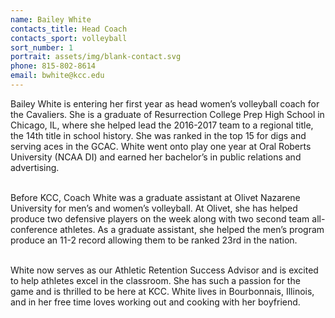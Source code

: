 ```yaml
---
name: Bailey White
contacts_title: Head Coach
contacts_sport: volleyball
sort_number: 1
portrait: assets/img/blank-contact.svg
phone: 815‑802‑8614
email: bwhite@kcc.edu
---
```

Bailey White is entering her first year as head women’s volleyball coach for the Cavaliers. She is a graduate of Resurrection College Prep High School in Chicago, IL, where she helped lead the 2016-2017 team to a regional title, the 14th title in school history. She was ranked in the top 15 for digs and serving aces in the GCAC. White went onto play one year at Oral Roberts University (NCAA DI) and earned her bachelor’s in public relations and advertising.

&nbsp;<br>Before KCC, Coach White was a graduate assistant at Olivet Nazarene University for men’s and women’s volleyball. At Olivet, she has helped produce two defensive players on the week along with two second team all-conference athletes. As a graduate assistant, she helped the men’s program produce an 11-2 record allowing them to be ranked 23rd in the nation.

<br>White now serves as our Athletic Retention Success Advisor and is excited to help athletes excel in the classroom. She has such a passion for the game and is thrilled to be here at KCC. White lives in Bourbonnais, Illinois, and in her free time loves working out and cooking with her boyfriend.